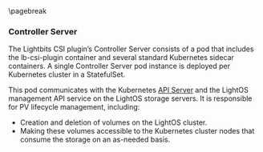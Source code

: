 <div style="page-break-after: always;"></div>
\pagebreak

### Controller Server

The Lightbits CSI plugin’s Controller Server consists of a pod that includes the lb-csi-plugin container and several standard Kubernetes sidecar containers. A single Controller Server pod instance is deployed per Kubernetes cluster in a StatefulSet.

This pod communicates with the Kubernetes [API Server](https://kubernetes.io/docs/concepts/overview/components) and the LightOS management API service on the LightOS storage servers. It is responsible for PV lifecycle management, including:

- Creation and deletion of volumes on the LightOS cluster.
- Making these volumes accessible to the Kubernetes cluster nodes that consume the storage on an as-needed basis.

